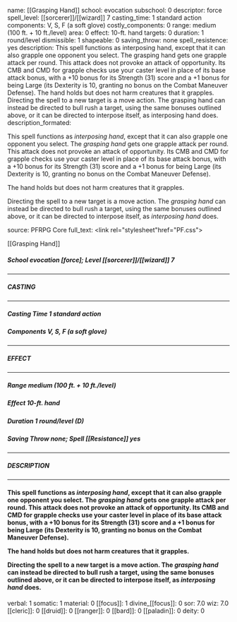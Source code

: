 name: [[Grasping Hand]]
school: evocation
subschool: 0
descriptor: force
spell_level: [[sorcerer]]/[[wizard]] 7
casting_time: 1 standard action
components: V, S, F (a soft glove)
costly_components: 0
range: medium (100 ft. + 10 ft./level)
area: 0
effect: 10-ft. hand
targets: 0
duration: 1 round/level
dismissible: 1
shapeable: 0
saving_throw: none
spell_resistence: yes
description: This spell functions as interposing hand, except that it can also grapple one opponent you select. The grasping hand gets one grapple attack per round. This attack does not provoke an attack of opportunity. Its CMB and CMD for grapple checks use your caster level in place of its base attack bonus, with a +10 bonus for its Strength (31) score and a +1 bonus for being Large (its Dexterity is 10, granting no bonus on the Combat Maneuver Defense).  The hand holds but does not harm creatures that it grapples.  Directing the spell to a new target is a move action. The grasping hand can instead be directed to bull rush a target, using the same bonuses outlined above, or it can be directed to interpose itself, as interposing hand does.
description_formated: <p>This spell functions as <i>interposing hand</i>, except that it can also grapple one opponent you select. The <i>grasping hand</i> gets one grapple attack per round. This attack does not provoke an attack of opportunity. Its CMB and CMD for grapple checks use your caster level in place of its base attack bonus, with a +10 bonus for its Strength (31) score and a +1 bonus for being Large (its Dexterity is 10, granting no bonus on the Combat Maneuver Defense).</p><p>The hand holds but does not harm creatures that it grapples.</p><p>Directing the spell to a new target is a move action. The <i>grasping hand</i> can instead be directed to bull rush a target, using the same bonuses outlined above, or it can be directed to interpose itself, as <i>interposing hand</i> does.</p>
source: PFRPG Core
full_text: <link rel="stylesheet"href="PF.css"><div class="heading"><p class="alignleft">[[Grasping Hand]]</p><div style="clear: both;"></div></div><div><h5><b>School </b>evocation [force]; <b>Level </b>[[sorcerer]]/[[wizard]] 7</h5></div><hr/><div><h5><b>CASTING</b></h5></div><hr/><div><h5><b>Casting Time </b>1 standard action</h5><h5><b>Components </b>V, S, F (a soft glove)</h5></div><hr/><div><h5><b>EFFECT</b></h5></div><hr/><div><h5><b>Range </b>medium (100 ft. + 10 ft./level)</h5><h5><b>Effect </b>10-ft. hand</h5><h5><b>Duration </b>1 round/level (D)</h5><h5><b>Saving Throw </b>none; <b>Spell [[Resistance]] </b>yes</h5></div><hr/><div><h5><b>DESCRIPTION</b></h5></div><hr/><div><h4><p>This spell functions as <i>interposing hand</i>, except that it can also grapple one opponent you select. The <i>grasping hand</i> gets one grapple attack per round. This attack does not provoke an attack of opportunity. Its CMB and CMD for grapple checks use your caster level in place of its base attack bonus, with a +10 bonus for its Strength (31) score and a +1 bonus for being Large (its Dexterity is 10, granting no bonus on the Combat Maneuver Defense).</p><p>The hand holds but does not harm creatures that it grapples.</p><p>Directing the spell to a new target is a move action. The <i>grasping hand</i> can instead be directed to bull rush a target, using the same bonuses outlined above, or it can be directed to interpose itself, as <i>interposing hand</i> does.</p></h4></div>
verbal: 1
somatic: 1
material: 0
[[focus]]: 1
divine_[[focus]]: 0
sor: 7.0
wiz: 7.0
[[cleric]]: 0
[[druid]]: 0
[[ranger]]: 0
[[bard]]: 0
[[paladin]]: 0
deity: 0
